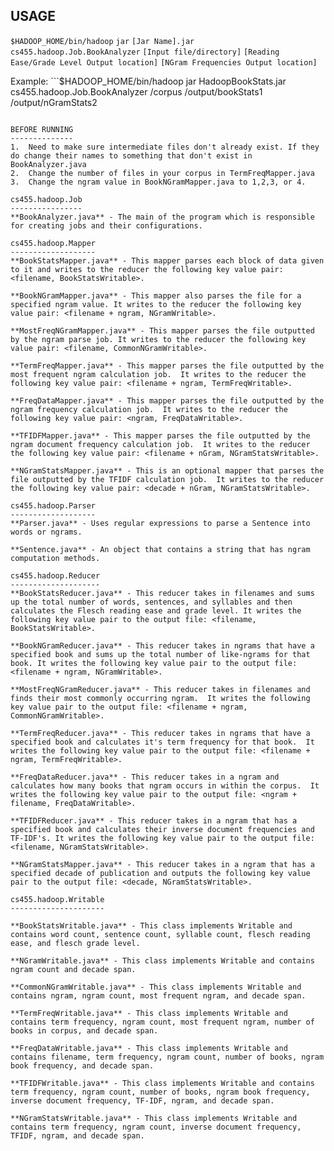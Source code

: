 USAGE
-----
```$HADOOP_HOME/bin/hadoop``` ```jar``` ```[Jar Name].jar``` ```cs455.hadoop.Job.BookAnalyzer``` ```[Input file/directory]``` ```[Reading Ease/Grade Level Output location]``` ```[NGram Frequencies Output location]```

Example: ```$HADOOP_HOME/bin/hadoop jar HadoopBookStats.jar cs455.hadoop.Job.BookAnalyzer /corpus /output/bookStats1 /output/nGramStats2
```

BEFORE RUNNING
--------------
1.  Need to make sure intermediate files don't already exist. If they do change their names to something that don't exist in BookAnalyzer.java
2.  Change the number of files in your corpus in TermFreqMapper.java
3.  Change the ngram value in BookNGramMapper.java to 1,2,3, or 4.

cs455.hadoop.Job
----------------
**BookAnalyzer.java** - The main of the program which is responsible for creating jobs and their configurations.

cs455.hadoop.Mapper
-------------------
**BookStatsMapper.java** - This mapper parses each block of data given to it and writes to the reducer the following key value pair: <filename, BookStatsWritable>.

**BookNGramMapper.java** - This mapper also parses the file for a specified ngram value. It writes to the reducer the following key value pair: <filename + ngram, NGramWritable>.

**MostFreqNGramMapper.java** - This mapper parses the file outputted by the ngram parse job. It writes to the reducer the following key value pair: <filename, CommonNGramWritable>.

**TermFreqMapper.java** - This mapper parses the file outputted by the most frequent ngram calculation job.  It writes to the reducer the following key value pair: <filename + ngram, TermFreqWritable>.

**FreqDataMapper.java** - This mapper parses the file outputted by the ngram frequency calculation job.  It writes to the reducer the following key value pair: <ngram, FreqDataWritable>.

**TFIDFMapper.java** - This mapper parses the file outputted by the ngram document frequency calculation job.  It writes to the reducer the following key value pair: <filename + nGram, NGramStatsWritable>.

**NGramStatsMapper.java** - This is an optional mapper that parses the file outputted by the TFIDF calculation job.  It writes to the reducer the following key value pair: <decade + nGram, NGramStatsWritable>.

cs455.hadoop.Parser
-------------------
**Parser.java** - Uses regular expressions to parse a Sentence into words or ngrams.

**Sentence.java** - An object that contains a string that has ngram computation methods.

cs455.hadoop.Reducer
--------------------
**BookStatsReducer.java** - This reducer takes in filenames and sums up the total number of words, sentences, and syllables and then calculates the Flesch reading ease and grade level. It writes the following key value pair to the output file: <filename, BookStatsWritable>.

**BookNGramReducer.java** - This reducer takes in ngrams that have a specified book and sums up the total number of like-ngrams for that book. It writes the following key value pair to the output file: <filename + ngram, NGramWritable>.

**MostFreqNGramReducer.java** - This reducer takes in filenames and finds their most commonly occurring ngram.  It writes the following key value pair to the output file: <filename + ngram, CommonNGramWritable>.

**TermFreqReducer.java** - This reducer takes in ngrams that have a specified book and calculates it's term frequency for that book.  It writes the following key value pair to the output file: <filename + ngram, TermFreqWritable>.

**FreqDataReducer.java** - This reducer takes in a ngram and calculates how many books that ngram occurs in within the corpus.  It writes the following key value pair to the output file: <ngram + filename, FreqDataWritable>.

**TFIDFReducer.java** - This reducer takes in a ngram that has a specified book and calculates their inverse document frequencies and TF-IDF's. It writes the following key value pair to the output file: <filename, NGramStatsWritable>.

**NGramStatsMapper.java** - This reducer takes in a ngram that has a specified decade of publication and outputs the following key value pair to the output file: <decade, NGramStatsWritable>.

cs455.hadoop.Writable
---------------------

**BookStatsWritable.java** - This class implements Writable and contains word count, sentence count, syllable count, flesch reading ease, and flesch grade level.

**NGramWritable.java** - This class implements Writable and contains ngram count and decade span.

**CommonNGramWritable.java** - This class implements Writable and contains ngram, ngram count, most frequent ngram, and decade span.

**TermFreqWritable.java** - This class implements Writable and contains term frequency, ngram count, most frequent ngram, number of books in corpus, and decade span.

**FreqDataWritable.java** - This class implements Writable and contains filename, term frequency, ngram count, number of books, ngram book frequency, and decade span.

**TFIDFWritable.java** - This class implements Writable and contains term frequency, ngram count, number of books, ngram book frequency, inverse document frequency, TF-IDF, ngram, and decade span.

**NGramStatsWritable.java** - This class implements Writable and contains term frequency, ngram count, inverse document frequency, TFIDF, ngram, and decade span.
